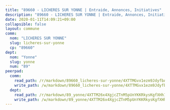 ```yaml
---
title: "89660 - LICHERES SUR YONNE | Entraide, Annonces, Initiatives"
description: "89660 - LICHERES SUR YONNE | Entraide, Annonces, Initiatives"
date: 2020-01-11T14:09:21+09:00
collapsible: false
layout: commune
comm:
  nom: "LICHERES SUR YONNE"
  slug: licheres-sur-yonne
  cp: "89660"
dept:
  nom: "Yonne"
  slug: yonne
  num: "89"
peerpad:
  comm:
    read_path: /r/markdown/89660_licheres-sur-yonne/4XTTMGvx1ezm9JdyfbAADGzAUQZRLQgPhqfofYu6TKnrpJ8Rq
    write_path: /w/markdown/89660_licheres-sur-yonne/4XTTMGvx1ezm9JdyfbAADGzAUQZRLQgPhqfofYu6TKnrpJ8Rq-K3TgU5kFkWaRMVZiz1Yfzj1svYMDAGtMcvgvTiTMXsp11ubPDit37XuYwkjnS7T2Lc9ndMkfC6oJnM4PYjx7dV7EduRJLduvaKLycg2NwoemnDBu3PAx2d25TZCDMyNNQ2faEL4b
  dept:
    read_path: /r/markdown/89_yonne/4XTTM26x4XgjcZTnM5pUnYKKRkysKgfXHh1wiigoPHqn9LDKB
    write_path: /w/markdown/89_yonne/4XTTM26x4XgjcZTnM5pUnYKKRkysKgfXHh1wiigoPHqn9LDKB-K3TgU4xaMVqzoRnPJNyddApuMoWvJyHL35bzooauYvdhG3MLg3ikjpoueq9BDtqVP4hJBQxpPxix2gohzXyST9tZPnEkyXpDMdHiAFpx7EU6e8WgvFk7NPsBQepM8o13bG9dyqq7
---
```


